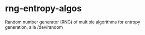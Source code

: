 # rng-entropy-algos
Random number generator (RNG) of multiple algorithms for entropy generation, a la /dev/random
